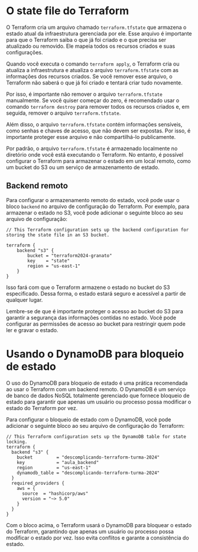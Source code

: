 # O state file do Terraform

O Terraform cria um arquivo chamado `terraform.tfstate` que armazena o estado atual da infraestrutura gerenciada por ele. Esse arquivo é importante para que o Terraform saiba o que já foi criado e o que precisa ser atualizado ou removido. Ele mapeia todos os recursos criados e suas configurações.

Quando você executa o comando `terraform apply`, o Terraform cria ou atualiza a infraestrutura e atualiza o arquivo `terraform.tfstate` com as informações dos recursos criados. Se você remover esse arquivo, o Terraform não saberá o que já foi criado e tentará criar tudo novamente.

Por isso, é importante não remover o arquivo `terraform.tfstate` manualmente. Se você quiser começar do zero, é recomendado usar o comando `terraform destroy` para remover todos os recursos criados e, em seguida, remover o arquivo `terraform.tfstate`.

Além disso, o arquivo `terraform.tfstate` contém informações sensíveis, como senhas e chaves de acesso, que não devem ser expostas. Por isso, é importante proteger esse arquivo e não compartilhá-lo publicamente.

Por padrão, o arquivo `terraform.tfstate` é armazenado localmente no diretório onde você está executando o Terraform. No entanto, é possível configurar o Terraform para armazenar o estado em um local remoto, como um bucket do S3 ou um serviço de armazenamento de estado.

## Backend remoto

Para configurar o armazenamento remoto do estado, você pode usar o bloco `backend` no arquivo de configuração do Terraform. Por exemplo, para armazenar o estado no S3, você pode adicionar o seguinte bloco ao seu arquivo de configuração:

```hcl
// This Terraform configuration sets up the backend configuration for storing the state file in an S3 bucket.

terraform {
    backend "s3" {
        bucket = "terraform2024-granato"
        key    = "state" 
        region = "us-east-1"
    }
}
```

Isso fará com que o Terraform armazene o estado no bucket do S3 especificado. Dessa forma, o estado estará seguro e acessível a partir de qualquer lugar.

Lembre-se de que é importante proteger o acesso ao bucket do S3 para garantir a segurança das informações contidas no estado. Você pode configurar as permissões de acesso ao bucket para restringir quem pode ler e gravar o estado.

# Usando o DynamoDB para bloqueio de estado

O uso do DynamoDB para bloqueio de estado é uma prática recomendada ao usar o Terraform com um backend remoto. O DynamoDB é um serviço de banco de dados NoSQL totalmente gerenciado que fornece bloqueio de estado para garantir que apenas um usuário ou processo possa modificar o estado do Terraform por vez.

Para configurar o bloqueio de estado com o DynamoDB, você pode adicionar o seguinte bloco ao seu arquivo de configuração do Terraform:

```hcl
// This Terraform configuration sets up the DynamoDB table for state locking.
terraform {
  backend "s3" {
    bucket         = "descomplicando-terraform-turma-2024"
    key            = "aula_backend"
    region         = "us-east-1"
    dynamodb_table = "descomplicando-terraform-turma-2024"
  }
  required_providers {
    aws = {
      source  = "hashicorp/aws"
      version = "~> 5.0"
    }
  }
}
```

Com o bloco acima, o Terraform usará o DynamoDB para bloquear o estado do Terraform, garantindo que apenas um usuário ou processo possa modificar o estado por vez. Isso evita conflitos e garante a consistência do estado.
